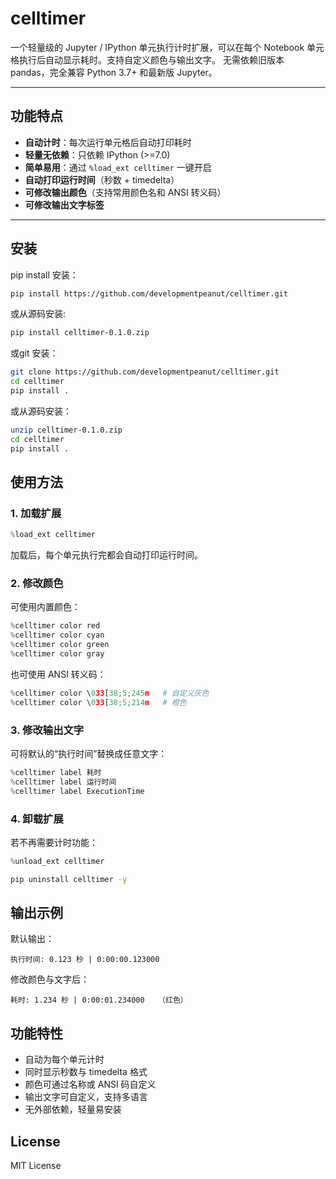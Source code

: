 # celltimer

一个轻量级的 Jupyter / IPython 单元执行计时扩展，可以在每个 Notebook 单元格执行后自动显示耗时。支持自定义颜色与输出文字。
无需依赖旧版本 pandas，完全兼容 Python 3.7+ 和最新版 Jupyter。

---

## 功能特点

- **自动计时**：每次运行单元格后自动打印耗时  
- **轻量无依赖**：只依赖 IPython (>=7.0)  
- **简单易用**：通过 `%load_ext celltimer` 一键开启  
- **自动打印运行时间**（秒数 + timedelta）
- **可修改输出颜色**（支持常用颜色名和 ANSI 转义码）
- **可修改输出文字标签**

---

## 安装

pip install 安装：
```bash
pip install https://github.com/developmentpeanut/celltimer.git
```

或从源码安装:
```bash
pip install celltimer-0.1.0.zip
```

或git 安装：
```bash
git clone https://github.com/developmentpeanut/celltimer.git
cd celltimer
pip install .
```

或从源码安装：
```bash
unzip celltimer-0.1.0.zip
cd celltimer
pip install .
```

## 使用方法

### 1. 加载扩展
```python
%load_ext celltimer
```
加载后，每个单元执行完都会自动打印运行时间。

### 2. 修改颜色
可使用内置颜色：
```python
%celltimer color red
%celltimer color cyan
%celltimer color green
%celltimer color gray
```

也可使用 ANSI 转义码：
```python
%celltimer color \033[38;5;245m   # 自定义灰色
%celltimer color \033[38;5;214m   # 橙色
```

### 3. 修改输出文字
可将默认的“执行时间”替换成任意文字：
```python
%celltimer label 耗时
%celltimer label 运行时间
%celltimer label ExecutionTime
```

### 4. 卸载扩展
若不再需要计时功能：
```python
%unload_ext celltimer
```

```bash
pip uninstall celltimer -y
```

## 输出示例

默认输出：
```
执行时间: 0.123 秒 | 0:00:00.123000
```

修改颜色与文字后：
```
耗时: 1.234 秒 | 0:00:01.234000   （红色）
```

## 功能特性
- 自动为每个单元计时  
- 同时显示秒数与 timedelta 格式  
- 颜色可通过名称或 ANSI 码自定义  
- 输出文字可自定义，支持多语言  
- 无外部依赖，轻量易安装  

## License
MIT License
